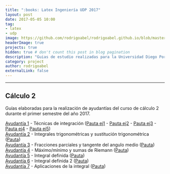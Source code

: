 ```yaml
---
title: ":books: Latex Ingeniería UDP 2017"
layout: post
date: 2017-05-05 10:00
tag:
- latex
- udp
image: https://github.com/rodrigoabel/rodrigoabel.github.io/blob/master/assets/images/udp.jpg?raw=true
headerImage: true
projects: true
hidden: true # don't count this post in blog pagination
description: "Guias de estudio realizadas para la Universidad Diego Portales"
category: project
author: rodrigoabel
externalLink: false
---
```






---

## Cálculo 2

Guías elaboradas para la realización de ayudantías del curso de cálculo 2 durante el primer semestre del año 2017.

[Ayudantía 1](C2/GuiaAy1/c2-ay1.pdf) - Técnicas de integración ([Pauta ej1](https://github.com/rodrigoabel/Latex_UDP/blob/master/C2/GuiaAy1/Pauta/c2-ay1-ej1.pdf) - [Pauta ej2](https://github.com/rodrigoabel/Latex_UDP/blob/master/C2/GuiaAy1/Pauta/c2-ay1-ej2.pdf) - [Pauta ej3](https://github.com/rodrigoabel/Latex_UDP/blob/master/C2/GuiaAy1/Pauta/c2-ay1-ej3.pdf) - [Pauta ej4](https://github.com/rodrigoabel/Latex_UDP/blob/master/C2/GuiaAy1/Pauta/c2-ay1-ej4.pdf) - [Pauta ej5](https://github.com/rodrigoabel/Latex_UDP/blob/master/C2/GuiaAy1/Pauta/c2-ay1-ej5.pdf))<br />
[Ayudantía 2](https://github.com/rodrigoabel/Latex_UDP/blob/master/C2/GuiaAy2/c2-ay2.pdf) - Integrales trigonométricas y sustitución trigonométrica ([Pauta](https://github.com/rodrigoabel/Latex_UDP/blob/master/C2/GuiaAy2/pauta/c2-ay2-pauta.pdf))<br />
[Ayudantía 3](https://github.com/rodrigoabel/Latex_UDP/blob/master/C2/GuiaAy3/c2-ay3.pdf) - Fracciones parciales y tangente del angulo medio ([Pauta](https://github.com/rodrigoabel/Latex_UDP/blob/master/C2/GuiaAy3/pauta/c2-ay3-pauta.pdf))<br />
[Ayudantía 4](https://github.com/rodrigoabel/Latex_UDP/blob/master/C2/GuiaAy4/c2-ay4.pdf) - Máximo/mínimo y sumas de Riemann ([Pauta](https://github.com/rodrigoabel/Latex_UDP/blob/master/C2/GuiaAy4/pauta/c2-ay4-pauta.pdf))<br />
[Ayudantía 5](https://github.com/rodrigoabel/Latex_UDP/blob/master/C2/GuiaAy5/c2-ay5.pdf) - Integral definida ([Pauta](https://github.com/rodrigoabel/Latex_UDP/blob/master/C2/GuiaAy5/pauta/c2-ay5-pauta.pdf))<br />
[Ayudantía 6](https://github.com/rodrigoabel/Latex_UDP/blob/master/C2/GuiaAy6/c2-ay6.pdf) - Integral definida 2 ([Pauta](https://github.com/rodrigoabel/Latex_UDP/blob/master/C2/GuiaAy6/pauta/c2-ay6-pauta.pdf))<br />
[Ayudantía 7](https://github.com/rodrigoabel/Latex_UDP/blob/master/C2/GuiaAy7/c2-ay7.pdf) - Aplicaciones de la integral ([Pauta](https://github.com/rodrigoabel/Latex_UDP/blob/master/C2/GuiaAy7/pauta/c2-ay7-pauta.pdf))
